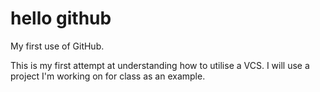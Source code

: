 # hello github
My first use of GitHub.

This is my first attempt at understanding how to utilise a VCS. I will use a project I'm working on for class as an example.
